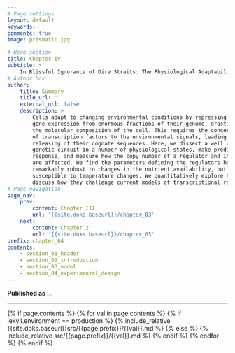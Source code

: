 ```yaml
---
# Page settings
layout: default
keywords:
comments: true
image: prismatic.jpg

# Hero section
title: Chapter IV
subtitle: > 
    In Blissful Ignorance of Dire Straits: The Physiological Adaptability of a Simple Genetic Circuit 
# Author box
author:
    title: Summary
    title_url: ''
    external_url: false
    description: >
        Cells adapt to changing environmental conditions by repressing or activating
        gene expression from enormous fractions of their genome, drastically changing
        the molecular composition of the cell. This requires the concerted adaptation
        of transcription factors to the environmental signals, leading to binding or
        releasing of their cognate sequences. Here, we dissect a well characterized
        genetic circuit in a number of physiological states, make predictions of the
        response, and measure how the copy number of a regulator and its gene target
        are affected. We find the parameters defining the regulators behavior are
        remarkably robust to changes in the nutrient availability, but are 
        susceptible to temperature changes. We quantitatively explore these two effects and
        discuss how they challenge current models of transcriptional regulation.
# Page navigation
page_nav:
    prev:
        content: Chapter III
        url: '{{site.doks.baseurl}}/chapter_03'
    next:
        content: Chapter 2
        url: '{{site.doks.baseurl}}/chapter_05'
prefix: chapter_04
contents:
    - section_01_header
    - section_02_introduction
    - section_03_model
    - section_04_experimental_design
---
```


**Published as ...**
<hr/>
{% if page.contents %}
{% for val in page.contents %}
{% if jekyll.environment == production %}
{% include_relative {{site.doks.baseurl}}src/{{page.prefix}}/{{val}}.md %}
{% else %}
{% include_relative src/{{page.prefix}}/{{val}}.md %}
{% endif %}
{% endfor %}
{% endif %}
